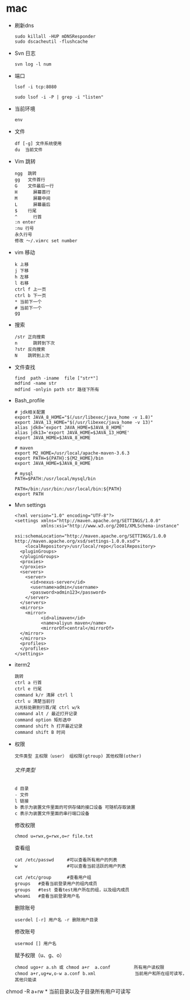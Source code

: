 # mac	

- 刷新dns

  ```
  sudo killall -HUP mDNSResponder
  sudo dscacheutil -flushcache
  ```

- Svn 日志

  ```
  svn log -l num
  ```

- 端口

  ```
  lsof -i tcp:8080 
  ```

  ```
  sudo lsof -i -P | grep -i "listen"
  ```

- 当前环境

  ```
  env
  ```

- 文件

  ```
  df [-g] 文件系统使用
  du  当前文件
  ```

- Vim 跳转

  ```
  ngg  跳转
  gg   文件首行
  G    文件最后一行
  H 	 屏幕首行
  M 	 屏幕中间
  L		 屏幕最后
  $    行尾
  ^ 	 行首
  :n enter
  :nu 行号  
  永久行号
  修改 ～/.vimrc set number
  ```

- vim 移动

  ```
  k 上移
  j 下移
  h 左移
  l 右移
  ctrl f 上一页
  ctrl b 下一页
  * 当前下一个
  # 当前下一个
  gg 
  ```

- 搜索

  ```
  /str 正向搜索
  n 	 跳转到下次
  ?str 反向搜索
  N    跳转到上次
  ```

- 文件查找

  ```
  find  path -iname  file ["str*"]
  mdfind -name str
  mdfind -onlyin path str 路径下所有
  ```

- Bash_profile

  ```
  # jdk相关配置
  export JAVA_8_HOME="$(/usr/libexec/java_home -v 1.8)"
  export JAVA_13_HOME="$(/usr/libexec/java_home -v 13)"
  alias jdk8='export JAVA_HOME=$JAVA_8_HOME'
  alias jdk13='export JAVA_HOME=$JAVA_13_HOME'
  export JAVA_HOME=$JAVA_8_HOME
  
  # maven
  export M2_HOME=/usr/local/apache-maven-3.6.3
  export PATH=${PATH}:${M2_HOME}/bin
  export JAVA_HOME=$JAVA_8_HOME
  
  # mysql
  PATH=$PATH:/usr/local/mysql/bin
  
  PATH=/bin:/usr/bin:/usr/local/bin:${PATH} 
  export PATH
  ```

- Mvn settings

  ```
  <?xml version="1.0" encoding="UTF-8"?>
  <settings xmlns="http://maven.apache.org/SETTINGS/1.0.0"
            xmlns:xsi="http://www.w3.org/2001/XMLSchema-instance"
            xsi:schemaLocation="http://maven.apache.org/SETTINGS/1.0.0 http://maven.apache.org/xsd/settings-1.0.0.xsd">
      <localRepository>/usr/local/repo</localRepository>
    <pluginGroups>
    </pluginGroups>
    <proxies>
    </proxies>
    <servers>
      <server>
        <id>nexus-server</id>
        <username>admin</username>
        <password>admin123</password>
      </server>
    </servers>
    <mirrors>
      <mirror>  
    		<id>alimaven</id>  
    		<name>aliyun maven</name>  
    		<mirrorOf>central</mirrorOf>          
  	</mirror>
    </mirrors>
    <profiles>
    </profiles>
  </settings>
  ```
  
- iterm2

  ```
  跳转
  ctrl a 行首
  ctrl e 行尾
  command k/r 清屏 ctrl l
  ctrl u 清楚当前行
  从光标处删到行首/尾 ctrl w/k
  command alt / 最近打开记录
  command option 矩形选中
  command shift h 打开最近记录
  command shift B 时间
  ```

- 权限

  ```
  文件类型 主权限（user） 组权限(gtroup) 其他权限(other)
  ```

  ###### 文件类型

  ```
  d 目录
  - 文件
  l 链接
  b 表示为装置文件里面的可供存储的接口设备 可随机存取装置
  c 表示为装置文件里面的串行端口设备
  ```

  修改权限

  ```
  chmod u=rwx,g=rwx,o=r file.txt
  ```

  查看组

  ```
  cat /etc/passwd     #可以查看所有用户的列表
  w                   #可以查看当前活跃的用户列表
  
  cat /etc/group      #查看用户组
  groups   #查看当前登录用户的组内成员
  groups   #test 查看test用户所在的组，以及组内成员
  whoami   #查看当前登录用户名
  ```

  删除账号

  ```
  userdel [-r] 用户名 -r 删除用户目录
  ```

  修改账号

  ```
  usermod [] 用户名
  ```

  赋予权限（u、g、o）

  ```
  chmod ugo+r a.sh 或 chmod a+r  a.conf 		   所有用户读权限
  chmod a+r,ug+w,o-w a.conf b.xml       	    当前用户和所在组可读写，其他只能读
chmod -R a+rw *															当前目录以及子目录所有用户可读写
  ```
  
  
  